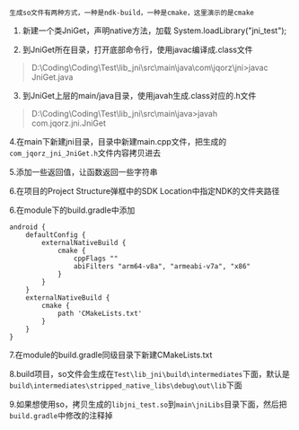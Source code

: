 `生成so文件有两种方式，一种是ndk-build，一种是cmake，这里演示的是cmake`
1. 新建一个类JniGet，声明native方法，加载        System.loadLibrary("jni_test");

2. 到JniGet所在目录，打开底部命令行，使用javac编译成.class文件
> D:\Coding\Coding\Test\lib_jni\src\main\java\com\jqorz\jni>javac JniGet.java

3. 到JniGet上层的main/java目录，使用javah生成.class对应的.h文件
> D:\Coding\Coding\Test\lib_jni\src\main\java>javah com.jqorz.jni.JniGet

4.在main下新建jni目录，目录中新建main.cpp文件，把生成的`com_jqorz_jni_JniGet.h`文件内容拷贝进去

5.添加一些返回值，让函数返回一些字符串

6.在项目的Project Structure弹框中的SDK Location中指定NDK的文件夹路径

6.在module下的build.gradle中添加
```
android {
    defaultConfig {
        externalNativeBuild {
            cmake {
                cppFlags ""
                abiFilters "arm64-v8a", "armeabi-v7a", "x86"
            }
        }
    }
    externalNativeBuild {
        cmake {
            path 'CMakeLists.txt'
        }
    }
}
```
7.在module的build.gradle同级目录下新建CMakeLists.txt

8.build项目，so文件会生成在`Test\lib_jni\build\intermediates`下面，默认是`build\intermediates\stripped_native_libs\debug\out\lib`下面

9.如果想使用so，拷贝生成的`libjni_test.so`到`main\jniLibs`目录下面，然后把`build.gradle`中修改的注释掉